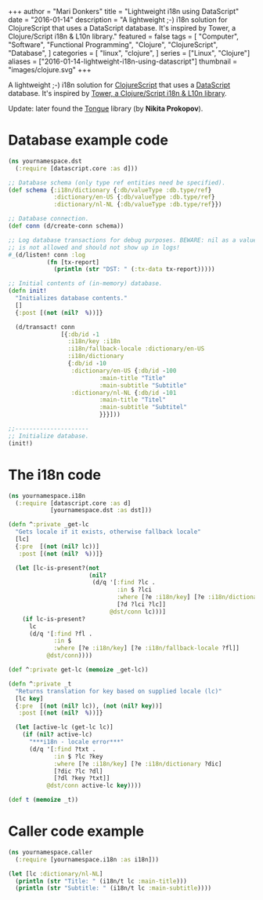 +++
author = "Mari Donkers"
title = "Lightweight i18n using DataScript"
date = "2016-01-14"
description = "A lightweight ;-) i18n solution for ClojureScript that uses a DataScript database. It's inspired by Tower, a Clojure/Script i18n & L10n library."
featured = false
tags = [
    "Computer",
    "Software",
    "Functional Programming",
    "Clojure",
    "ClojureScript",
    "Database",
]
categories = [
    "linux",
    "clojure",
]
series = ["Linux", "Clojure"]
aliases = ["2016-01-14-lightweight-i18n-using-datascript"]
thumbnail = "images/clojure.svg"
+++

A lightweight ;-) i18n solution for [ClojureScript](https://github.com/clojure/clojurescript) that uses a [DataScript](https://github.com/tonsky/datascript) database. It's inspired by [Tower, a Clojure/Script i18n & L10n library](https://github.com/ptaoussanis/tower).

Update: later found the [Tongue](https://github.com/tonsky/tongue) library (by **Nikita Prokopov**).
<!--more-->

# Database example code

``` clojure
(ns yournamespace.dst
  (:require [datascript.core :as d]))

;; Database schema (only type ref entities need be specified).
(def schema {:i18n/dictionary {:db/valueType :db.type/ref}
             :dictionary/en-US {:db/valueType :db.type/ref}
             :dictionary/nl-NL {:db/valueType :db.type/ref}})

;; Database connection.
(def conn (d/create-conn schema))

;; Log database transactions for debug purposes. BEWARE: nil as a value
;; is not allowed and should not show up in logs!
#_(d/listen! conn :log
           (fn [tx-report]
             (println (str "DST: " (:tx-data tx-report)))))

;; Initial contents of (in-memory) database.
(defn init!
  "Initializes database contents."
  []
  {:post [(not (nil?  %))]}

  (d/transact! conn
               [{:db/id -1
                 :i18n/key :i18n
                 :i18n/fallback-locale :dictionary/en-US
                 :i18n/dictionary
                 {:db/id -10
                  :dictionary/en-US {:db/id -100
                          :main-title "Title"
                          :main-subtitle "Subtitle"
                  :dictionary/nl-NL {:db/id -101
                          :main-title "Titel"
                          :main-subtitle "Subtitel"
                          }}}]))

;;---------------------
;; Initialize database.
(init!)
```

# The i18n code

``` clojure
(ns yournamespace.i18n
  (:require [datascript.core :as d]
            [yournamespace.dst :as dst]))

(defn ^:private _get-lc
  "Gets locale if it exists, otherwise fallback locale"
  [lc]
  {:pre  [(not (nil? lc))]
   :post [(not (nil?  %))]}

  (let [lc-is-present?(not
                       (nil?
                        (d/q '[:find ?lc .
                               :in $ ?lci
                               :where [?e :i18n/key] [?e :i18n/dictionary ?d]
                               [?d ?lci ?lc]]
                             @dst/conn lc)))]
    (if lc-is-present?
      lc
      (d/q '[:find ?fl .
             :in $
             :where [?e :i18n/key] [?e :i18n/fallback-locale ?fl]]
           @dst/conn))))

(def ^:private get-lc (memoize _get-lc))

(defn ^:private _t
  "Returns translation for key based on supplied locale (lc)"
  [lc key]
  {:pre  [(not (nil? lc)), (not (nil? key))]
   :post [(not (nil?  %))]}

  (let [active-lc (get-lc lc)]
    (if (nil? active-lc)
      "***i18n - locale error***"
      (d/q '[:find ?txt .
             :in $ ?lc ?key
             :where [?e :i18n/key] [?e :i18n/dictionary ?dic]
             [?dic ?lc ?dl]
             [?dl ?key ?txt]]
           @dst/conn active-lc key))))

(def t (memoize _t))
```

# Caller code example

``` clojure
(ns yournamespace.caller
  (:require [yournamespace.i18n :as i18n]))

(let [lc :dictionary/nl-NL]
  (println (str "Title: " (i18n/t lc :main-title)))
  (println (str "Subtitle: " (i18n/t lc :main-subtitle))))
```
